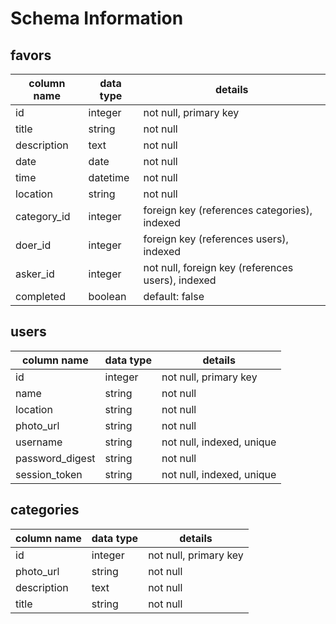 # Schema Information

## favors
column name | data type | details
------------|-----------|-----------------------
id          | integer   | not null, primary key
title       | string    | not null
description | text      | not null
date        | date      | not null
time        | datetime  | not null
location    | string    | not null
category_id | integer   | foreign key (references categories), indexed
doer_id     | integer   | foreign key (references users), indexed
asker_id    | integer   | not null, foreign key (references users), indexed
completed   | boolean   | default: false


## users
column name     | data type | details
----------------|-----------|-----------------------
id              | integer   | not null, primary key
name            | string    | not null
location        | string    | not null
photo_url       | string    | not null
username        | string    | not null, indexed, unique
password_digest | string    | not null
session_token   | string    | not null, indexed, unique

## categories
column name | data type | details
------------|-----------|-----------------------
id          | integer   | not null, primary key
photo_url   | string    | not null
description | text      | not null
title       | string   | not null
